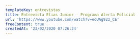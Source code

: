 ```yaml
---
templateKey: entrevistas
title: Entrevista Elias Junior - Programa Alerta Policial
url: 'https://www.youtube.com/watch?v=eoUAg92z_CE'
freeContent: true
createdAt: '23/02/2020 07:26:24'
---
```


